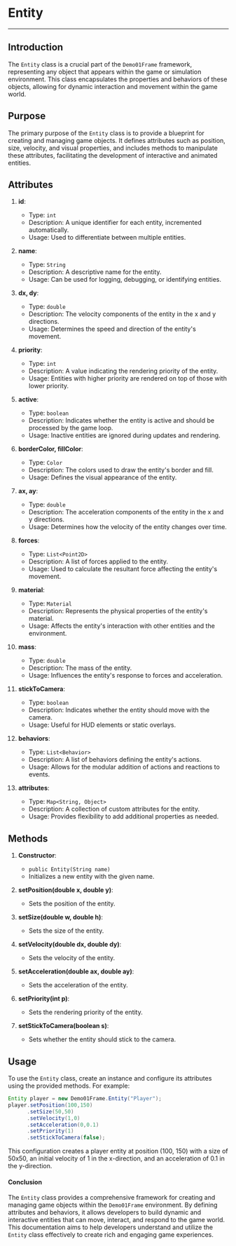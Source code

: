 # Entity

---

## Introduction

The `Entity` class is a crucial part of the `Demo01Frame` framework, representing any object that appears within the
game or simulation environment. This class encapsulates the properties and behaviors of these objects, allowing for
dynamic interaction and movement within the game world.

## Purpose

The primary purpose of the `Entity` class is to provide a blueprint for creating and managing game objects. It defines
attributes such as position, size, velocity, and visual properties, and includes methods to manipulate these attributes,
facilitating the development of interactive and animated entities.

## Attributes

1. **id**:
    - Type: `int`
    - Description: A unique identifier for each entity, incremented automatically.
    - Usage: Used to differentiate between multiple entities.

2. **name**:
    - Type: `String`
    - Description: A descriptive name for the entity.
    - Usage: Can be used for logging, debugging, or identifying entities.

3. **dx, dy**:
    - Type: `double`
    - Description: The velocity components of the entity in the x and y directions.
    - Usage: Determines the speed and direction of the entity's movement.

4. **priority**:
    - Type: `int`
    - Description: A value indicating the rendering priority of the entity.
    - Usage: Entities with higher priority are rendered on top of those with lower priority.

5. **active**:
    - Type: `boolean`
    - Description: Indicates whether the entity is active and should be processed by the game loop.
    - Usage: Inactive entities are ignored during updates and rendering.

6. **borderColor, fillColor**:
    - Type: `Color`
    - Description: The colors used to draw the entity's border and fill.
    - Usage: Defines the visual appearance of the entity.

7. **ax, ay**:
    - Type: `double`
    - Description: The acceleration components of the entity in the x and y directions.
    - Usage: Determines how the velocity of the entity changes over time.

8. **forces**:
    - Type: `List<Point2D>`
    - Description: A list of forces applied to the entity.
    - Usage: Used to calculate the resultant force affecting the entity's movement.

9. **material**:
    - Type: `Material`
    - Description: Represents the physical properties of the entity's material.
    - Usage: Affects the entity's interaction with other entities and the environment.

10. **mass**:
    - Type: `double`
    - Description: The mass of the entity.
    - Usage: Influences the entity's response to forces and acceleration.

11. **stickToCamera**:
    - Type: `boolean`
    - Description: Indicates whether the entity should move with the camera.
    - Usage: Useful for HUD elements or static overlays.

12. **behaviors**:
    - Type: `List<Behavior>`
    - Description: A list of behaviors defining the entity's actions.
    - Usage: Allows for the modular addition of actions and reactions to events.

13. **attributes**:
    - Type: `Map<String, Object>`
    - Description: A collection of custom attributes for the entity.
    - Usage: Provides flexibility to add additional properties as needed.

## Methods

1. **Constructor**:
    - `public Entity(String name)`
    - Initializes a new entity with the given name.

2. **setPosition(double x, double y)**:
    - Sets the position of the entity.

3. **setSize(double w, double h)**:
    - Sets the size of the entity.

4. **setVelocity(double dx, double dy)**:
    - Sets the velocity of the entity.

5. **setAcceleration(double ax, double ay)**:
    - Sets the acceleration of the entity.

6. **setPriority(int p)**:
    - Sets the rendering priority of the entity.

7. **setStickToCamera(boolean s)**:
    - Sets whether the entity should stick to the camera.

## Usage

To use the `Entity` class, create an instance and configure its attributes using the provided methods. For example:

```java
Entity player = new Demo01Frame.Entity("Player");
player.setPosition(100,150)
      .setSize(50,50)
      .setVelocity(1,0)
      .setAcceleration(0,0.1)
      .setPriority(1)
      .setStickToCamera(false);
```

This configuration creates a player entity at position (100, 150) with a size of 50x50, an initial velocity of 1 in the
x-direction, and an acceleration of 0.1 in the y-direction.

#### Conclusion

The `Entity` class provides a comprehensive framework for creating and managing game objects within the `Demo01Frame`
environment. By defining attributes and behaviors, it allows developers to build dynamic and interactive entities that
can move, interact, and respond to the game world. This documentation aims to help developers understand and utilize
the `Entity` class effectively to create rich and engaging game experiences.
